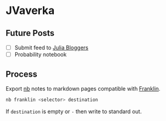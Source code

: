 # JVaverka

## Future Posts

- [ ] Submit feed to [Julia Bloggers](https://www.juliabloggers.com/julia-bloggers-submit-feed/)
- [ ] Probability notebook

## Process

Export [nb](https://github.com/xwmx/nb) notes to markdown pages compatible with
[Franklin](https://github.com/tlienart/Franklin.jl).

```sh
nb franklin <selector> destination
```

If `destination` is empty or `-` then write to standard out.
